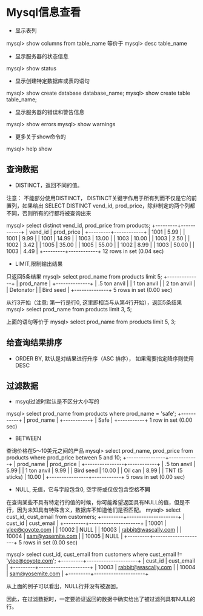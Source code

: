 # Mysql信息查看

* 显示表列
	
mysql> show columns from table_name
等价于
mysql> desc table_name

* 显示服务器的状态信息

mysql> show status

* 显示创建特定数据库或表的语句

mysql> show create database database_name;
mysql> show create table table_name;

* 显示服务器的错误和警告信息

mysql> show errors
mysql> show warnings

* 更多关于show命令的

mysql> help show


## 查询数据

* DISTINCT，返回不同的值。

注意： 不能部分使用DISTINCT， DISTINCT关键字作用于所有列而不仅是它的前置列，如果给出
SELECT DISTINCT vend_id, prod_price，除非制定的两个列都不同，否则所有的行都将被查询出来

mysql> select distinct vend_id, prod_price from products;
+---------+------------+
| vend_id | prod_price |
+---------+------------+
|    1001 |       5.99 |
|    1001 |       9.99 |
|    1001 |      14.99 |
|    1003 |      13.00 |
|    1003 |      10.00 |
|    1003 |       2.50 |
|    1002 |       3.42 |
|    1005 |      35.00 |
|    1005 |      55.00 |
|    1002 |       8.99 |
|    1003 |      50.00 |
|    1003 |       4.49 |
+---------+------------+
12 rows in set (0.04 sec)

* LIMIT,限制输出结果

只返回5条结果
mysql> select prod_name from products limit 5;
+--------------+
| prod_name    |
+--------------+
| .5 ton anvil |
| 1 ton anvil  |
| 2 ton anvil  |
| Detonator    |
| Bird seed    |
+--------------+
5 rows in set (0.00 sec)

从行3开始（注意: 第一行是行0, 这里即相当与从第4行开始），返回5条结果
mysql> select prod_name from products limit 3, 5;

上面的语句等价于
mysql> select prod_name from products limit 5, 3;


## 给查询结果排序

* ORDER BY, 默认是对结果进行升序（ASC 排序）， 如果需要指定降序则使用DESC


## 过滤数据

* msyql过滤时默认是不区分大小写的

mysql> select prod_name from products where prod_name = 'safe';
+-----------+
| prod_name |
+-----------+
| Safe      |
+-----------+
1 row in set (0.00 sec)

* BETWEEN

 查询价格在5～10美元之间的产品
 mysql> select prod_name, prod_price from products where prod_price between 5 and 10;
+----------------+------------+
| prod_name      | prod_price |
+----------------+------------+
| .5 ton anvil   |       5.99 |
| 1 ton anvil    |       9.99 |
| Bird seed      |      10.00 |
| Oil can        |       8.99 |
| TNT (5 sticks) |      10.00 |
+----------------+------------+
5 rows in set (0.00 sec)

* NULL, 无值，它与字段包含0, 空字符或仅仅包含空格**不同**

在查询某些不具有特定行的值的时候，你可能希望返回具有NULL的值，但是不行，因为未知具有特殊含义，数据库不知道他们是否匹配。
mysql> select cust_id, cust_email from customers;
+---------+---------------------+
| cust_id | cust_email          |
+---------+---------------------+
|   10001 | ylee@coyote.com     |
|   10002 | NULL                |
|   10003 | rabbit@wascally.com |
|   10004 | sam@yosemite.com    |
|   10005 | NULL                |
+---------+---------------------+
5 rows in set (0.00 sec)

mysql> select cust_id, cust_email from customers where cust_email != 'ylee@coyote.com';
+---------+---------------------+
| cust_id | cust_email          |
+---------+---------------------+
|   10003 | rabbit@wascally.com |
|   10004 | sam@yosemite.com    |
+---------+---------------------+

从上面的例子可以看出，NULL行并没有被返回。

因此，在过滤数据时，一定要验证返回的数据中确实给出了被过滤列具有NULL的行。


